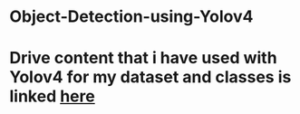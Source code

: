 # Object-Detection-using-Yolov4
# Drive content that i have used with Yolov4 for my dataset and classes is linked [here](https://drive.google.com/drive/folders/1CRS1FTjcv88-dbBjx9diYnCgtMLIbyCN?usp=sharing)
